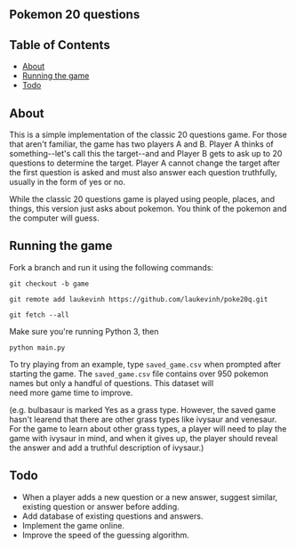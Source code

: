 ## Pokemon 20 questions

## Table of Contents

- [About](#about)
- [Running the game](#running-the-game)
- [Todo](#todo)

## About

This is a simple implementation of the classic 20 questions game.
For those that aren't familiar, the game has two players A and B.
Player A thinks of something--let's call this the target--and 
and Player B gets to ask up to 20 questions to determine the
target. Player A cannot change the target after the first question
is asked and must also answer each question truthfully, usually in
the form of yes or no.

While the classic 20 questions game is played using people, places,
and things, this version just asks about pokemon. You think of the
pokemon and the computer will guess.

## Running the game

Fork a branch and run it using the following commands:

`git checkout -b game`

`git remote add laukevinh https://github.com/laukevinh/poke20q.git`

`git fetch --all`

Make sure you're running Python 3, then

`python main.py`

To try playing from an example, type `saved_game.csv` when prompted
after starting the game. The `saved_game.csv` file contains over 950 
pokemon names but only a handful of questions. This dataset will  
need more game time to improve.

(e.g. bulbasaur is marked Yes as a grass type. However, the saved game
hasn't learend that there are other grass types like ivysaur and 
venesaur. For the game to learn about other grass types, a player will
need to play the game with ivysaur in mind, and when it gives up, 
the player should reveal the answer and add a truthful description
of ivysaur.)

## Todo

- When a player adds a new question or a new answer, suggest 
similar, existing question or answer before adding.
- Add database of existing questions and answers.
- Implement the game online.
- Improve the speed of the guessing algorithm.
